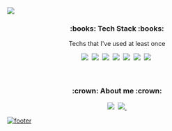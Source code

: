 <img src="https://capsule-render.vercel.app/api?type=waving&color=0500BE&height=250&section=header&text=Jong-uk's%20Github!&fontSize=80&fontColor=ffffff&fontAlignY=40&fontAlign=50" />


<div align="center">
  <h3><b>:books: Tech Stack :books:</b></h3>
  <div>
    <p>Techs that I've used at least once</p>
    <img src="https://img.shields.io/badge/C-A8B9CC?style=flat-square&logo=C&logoColor=white"/></a>&nbsp 
    <img src="https://img.shields.io/badge/C++-00599C?style=flat-square&logo=C++&logoColor=white"/></a>&nbsp 
    <img src="https://img.shields.io/badge/Python-3766AB?style=flat-square&logo=Python&logoColor=white"/></a>&nbsp
    <img src="https://img.shields.io/badge/HTML5-E34F26?style=flat-square&logo=HTML5&logoColor=white"/>&nbsp
    <img src="https://img.shields.io/badge/CSS3-1572B6?style=flat-square&logo=CSS3&logoColor=black"/>&nbsp
    <img src="https://img.shields.io/badge/JavaScript-F7DF1E?style=flat-square&logo=JavaScript&logoColor=black"/>&nbsp
    <img src="https://img.shields.io/badge/React-F7DF1E?style=flat-square&logo=React&logoColor=black"/>&nbsp
  </div>
  <br />
  <br />
  <h3>:crown: About me :crown:</h3>  
  <div>
    <a href="mailto:looke2930@gmail.com" target="_blank"><img src="https://img.shields.io/badge/looke2930@gmail.com-EA4335?style=flat-square&logo=Gmail&logoColor=white"/></a>&nbsp
  <a href="https://www.instagram.com/looke____/" target="_blank"><img src="https://img.shields.io/badge/looke____-E4405F?style=flat-square&logo=instagram&logoColor=white"/>&nbsp
  </div>
</div>


![footer](https://capsule-render.vercel.app/api?type=waving&color=0500BE&height=150&section=footer&text=&fontSize=90&fontColor=ffffff&)
